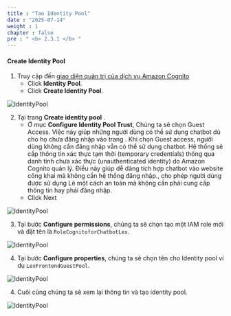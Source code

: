```yaml
---
title : "Tạo Identity Pool"
date : "2025-07-14"
weight : 1
chapter : false
pre : " <b> 2.3.1 </b> "
---
```



#### Create Identity Pool
1. Truy cập đến [ giao diện quản trị của dịch vụ Amazon Cognito ](https://console.aws.amazon.com/cognito/v2/home)
   + Click **Identity Pool**.
   + Click **Create Identity Pool**.

![IdentityPool](/images/2.prerequisite/001-createidentitypool.png)

2. Tại trang **Create identity pool** .
   + Ở mục **Configure Identity Pool Trust**, Chúng ta sẽ chọn Guest Access. Việc này giúp những người dùng có thể sử dụng chatbot dù cho họ chưa đăng nhập vào trang . Khi chọn Guest access, người dùng không cần đăng nhập vẫn có thể sử dụng chatbot. Hệ thống sẽ cấp thông tin xác thực tạm thời (temporary credentials) thông qua danh tính chưa xác thực (unauthenticated identity) do Amazon Cognito quản lý. Điều này giúp dễ dàng tích hợp chatbot vào website công khai mà không cần hệ thống đăng nhập., cho phép người dùng được sử dụng Lẽ một cách an toàn mà không cần phải cung cấp thông tin hay phải đăng nhập. 
   + Click Next
   

![IdentityPool](/images/2.prerequisite/002-createidentitypool.png)

3. Tại bước **Configure permissions**, chúng ta sẽ chọn tạo một IAM role mới và đặt tên là ``` RoleCognitoforChatbotLex ```.
     

![IdentityPool](/images/2.prerequisite/003-createidentitypool.png)   

4. Tại bước **Configure properties**, chúng ta sẽ chọn tên cho Identity pool ví dụ ``` LexFrontendGuestPool ```.
   
![IdentityPool](/images/2.prerequisite/004-createidentitypool.png)   

4. Cuôi cùng chúng ta sẽ xem lại thông tin và tạo identity pool.

![IdentityPool](/images/2.prerequisite/005-createidentitypool.png)   
